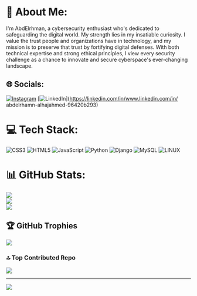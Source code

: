 # 💫 About Me:
I'm AbdElrhman, a cybersecurity enthusiast who's dedicated to safeguarding the digital world. My strength lies in my insatiable curiosity. I value the trust people and organizations have in technology, and my mission is to preserve that trust by fortifying digital defenses. With both technical expertise and strong ethical principles, I view every security challenge as a chance to innovate and secure cyberspace's ever-changing landscape.


## 🌐 Socials:
[![Instagram](https://img.shields.io/badge/Instagram-%23E4405F.svg?logo=Instagram&logoColor=white)](https://instagram.com/abdhajahmed) [![LinkedIn](https://img.shields.io/badge/LinkedIn-%230077B5.svg?logo=linkedin&logoColor=white)](https://linkedin.com/in/www.linkedin.com/in/ abdelrhamn-alhajahmed-96420b293) 

# 💻 Tech Stack:
![CSS3](https://img.shields.io/badge/css3-%231572B6.svg?style=for-the-badge&logo=css3&logoColor=white) ![HTML5](https://img.shields.io/badge/html5-%23E34F26.svg?style=for-the-badge&logo=html5&logoColor=white) ![JavaScript](https://img.shields.io/badge/javascript-%23323330.svg?style=for-the-badge&logo=javascript&logoColor=%23F7DF1E) ![Python](https://img.shields.io/badge/python-3670A0?style=for-the-badge&logo=python&logoColor=ffdd54) ![Django](https://img.shields.io/badge/django-%23092E20.svg?style=for-the-badge&logo=django&logoColor=white) ![MySQL](https://img.shields.io/badge/mysql-%2300f.svg?style=for-the-badge&logo=mysql&logoColor=white) ![LINUX](https://img.shields.io/badge/Linux-FCC624?style=for-the-badge&logo=linux&logoColor=black)
# 📊 GitHub Stats:
![](https://github-readme-stats.vercel.app/api?username=abdelrhman-alhajahmed&theme=jolly&hide_border=false&include_all_commits=true&count_private=true)<br/>
![](https://github-readme-streak-stats.herokuapp.com/?user=abdelrhman-alhajahmed&theme=jolly&hide_border=false)<br/>
![](https://github-readme-stats.vercel.app/api/top-langs/?username=abdelrhman-alhajahmed&theme=jolly&hide_border=false&include_all_commits=true&count_private=true&layout=compact)

## 🏆 GitHub Trophies
![](https://github-profile-trophy.vercel.app/?username=abdelrhman-alhajahmed&theme=juicyfresh&no-frame=false&no-bg=false&margin-w=4)

### 🔝 Top Contributed Repo
![](https://github-contributor-stats.vercel.app/api?username=abdelrhman-alhajahmed&limit=5&theme=juicyfresh&combine_all_yearly_contributions=true)

---
[![](https://visitcount.itsvg.in/api?id=abdelrhman-alhajahmed&icon=4&color=8)](https://visitcount.itsvg.in)

<!-- Proudly created with GPRM ( https://gprm.itsvg.in ) -->